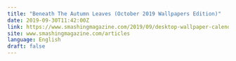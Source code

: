 ```yaml
---
title: "Beneath The Autumn Leaves (October 2019 Wallpapers Edition)"
date: 2019-09-30T11:42:00Z
link: https://www.smashingmagazine.com/2019/09/desktop-wallpaper-calendars-october-2019/?utm_medium=RSS&utm_source=news.12bit.vn
site: www.smashingmagazine.com/articles
language: English
draft: false
---
```

